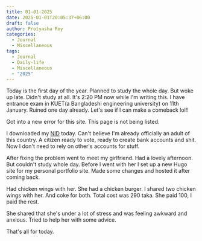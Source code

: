 ```yaml
---
title: 01-01-2025
date: 2025-01-01T20:05:37+06:00
draft: false
author: Protyasha Roy
categories:
  - Journal
  - Miscellaneous
tags:
  - Journal
  - Daily-life
  - Miscellaneous
  - "2025"
---
```


Today is the first day of the year. Planned to study the whole day. But woke up late. Didn't study at all. It's 2:20 PM now while I'm writing this. I have entrance exam in KUET(a Bangladeshi engineering university) on 11th January. Ruined one day already. Let's see if I can make a comeback lol!!

Got into a new error for this site. This page is not being listed.

I downloaded my [NID](https://en.wikipedia.org/wiki/National_identity_card_(Bangladesh)) today. Can't believe I'm already officially an adult of this country. A citizen ready to vote, ready to create bank accounts and shit. Now I don't need to rely on other's accounts for stuff.

After fixing the problem went to meet my girlfriend. Had a lovely afternoon. But couldn't study whole day. Before I went with her I set up a new Hugo site for my personal portfolio site. Made some changes and hosted it after coming back.

Had  chicken wings with her. She had a chicken burger. I shared two chicken wings with her. And coke for both. Total cost was 290 taka. She paid 100, I paid the rest.

She shared that she's under a lot of stress and was feeling awkward and anxious. Tried to help her with some advice.

That's all for today.